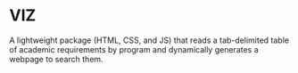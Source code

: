 # VIZ
A lightweight package (HTML, CSS, and JS) that reads a tab-delimited table of academic requirements by program and dynamically generates a webpage to search them.
